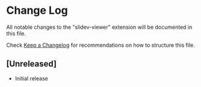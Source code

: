 # Change Log

All notable changes to the "slidev-viewer" extension will be documented in this file.

Check [Keep a Changelog](http://keepachangelog.com/) for recommendations on how to structure this file.

## [Unreleased]

- Initial release
